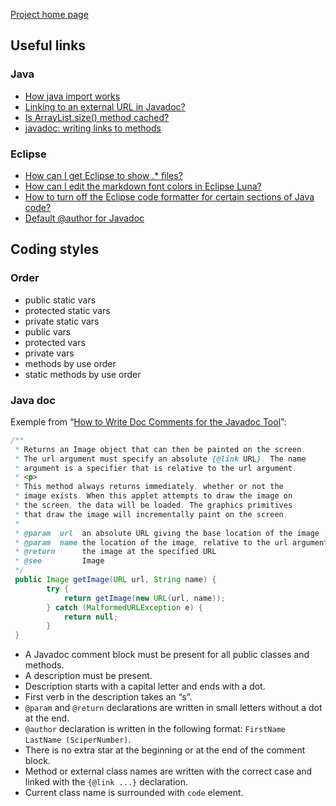 [Project home page](http://cs108.epfl.ch)

## Useful links

### Java

- [How java import works](http://stackoverflow.com/a/12620773)
- [Linking to an external URL in Javadoc?](http://stackoverflow.com/a/10683345)
- [Is ArrayList.size() method cached?](http://stackoverflow.com/questions/2856835/is-arraylist-size-method-cached)
- [javadoc: writing links to methods](http://stackoverflow.com/questions/5915992/javadoc-writing-links-to-methods)

### Eclipse

- [How can I get Eclipse to show .* files?](http://stackoverflow.com/a/98634)
- [How can I edit the markdown font colors in Eclipse Luna?](http://stackoverflow.com/a/28504207>)
- [How to turn off the Eclipse code formatter for certain sections of Java code?](http://stackoverflow.com/a/3353765)
- [Default @author for Javadoc](http://www.javahotchocolate.com/notes/eclipse.html#author)

## Coding styles

### Order

- public static vars
- protected static vars
- private static vars
- public vars
- protected vars
- private vars
- methods by use order
- static methods by use order


### Java doc

Exemple from “[How to Write Doc Comments for the Javadoc Tool](http://www.oracle.com/technetwork/articles/java/index-137868.html)”:

```java
/**
 * Returns an Image object that can then be painted on the screen. 
 * The url argument must specify an absolute {@link URL}. The name
 * argument is a specifier that is relative to the url argument. 
 * <p>
 * This method always returns immediately, whether or not the 
 * image exists. When this applet attempts to draw the image on
 * the screen, the data will be loaded. The graphics primitives 
 * that draw the image will incrementally paint on the screen. 
 *
 * @param  url  an absolute URL giving the base location of the image
 * @param  name the location of the image, relative to the url argument
 * @return      the image at the specified URL
 * @see         Image
 */
 public Image getImage(URL url, String name) {
        try {
            return getImage(new URL(url, name));
        } catch (MalformedURLException e) {
            return null;
        }
 }
```

- A Javadoc comment block must be present for all public classes and methods.
- A description must be present.
- Description starts with a capital letter and ends with a dot.
- First verb in the description takes an “s”.
- `@param` and `@return` declarations are written in small letters without a dot at the end.
- `@author` declaration is written in the following format: `FirstName LastName (SciperNumber)`.
- There is no extra star at the beginning or at the end of the comment block.
- Method or external class names are written with the correct case and linked with the `{@link ...}` declaration.
- Current class name is surrounded with `code` element.